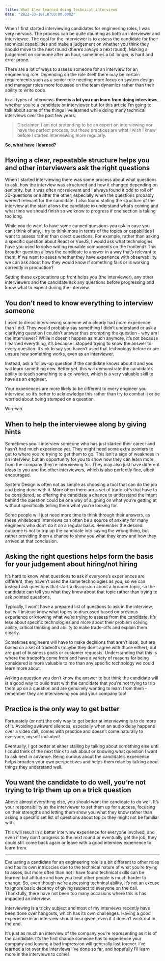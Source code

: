 ```yaml
---
title: What I've learned doing technical interviews
date: "2022-03-18T18:00:00.000Z"
---
```


When I first started interviewing candidates for engineering roles, I was very nervous. The process can be quite daunting as both an interviewer and interviewee. The goal for the interviewer is to assess the candidate for their technical capabilities and make a judgement on whether you think they should move to the next round (there’s always a next round). Making a judgement on someone after an hour, sometimes a bit longer, is hard and error prone.

There are a lot of ways to assess someone for an interview for an engineering role. Depending on the role itself there may be certain requirements such as a senior role needing more focus on system design and manager roles more focussed on the team dynamics rather than their ability to write code.

In all types of interviews **there is a lot you can learn from doing interviews**, whether you’re a candidate or interviewer but for this article I’m going to talk about some of the things I’ve learned while doing many technical interviews over the past few years.

> Disclaimer: I am not pretending to be an expert on interviewing nor have the perfect process, but these practices are what I wish I knew before I started interviewing more regularly.

**So, what have I learned?** 

## Having a clear, repeatable structure helps you and other interviewers ask the right questions
When I started interviewing there was some process about what questions to ask, how the interview was structured and how it changed depending on seniority, but it was often not relevant and I always found it odd to roll off 20-questions one after the other, especially when the questions probably weren’t relevant for the candidate.
I also found stating the structure of the interview at the start allows the candidate to understand what’s coming and what time we should finish so we know to progress if one section is taking too long.

While you do want to have some canned questions you ask in case you can’t think of any, I try to think more in terms of the topics or capabilities I want to assess rather than direct questions.
For example, rather than asking a specific question about React or VueJS, I would ask what technologies have you used to solve writing reusable components on the frontend? This broader question allows the candidate to answer in a way that’s relevant to them.
If we want to asses whether they have experience with observability, we can ask about how they would know if something fails or is working correctly in production? 

Setting these expectations up front helps you (the interviewer), any other interviewers and the candidate ask any questions before progressing and know what to expect during the interview.

## You don’t need to know everything to interview someone
I used to dread interviewing someone who clearly had more experience than I did. They would probably say something I didn’t understand or ask a clarifying question I couldn’t answer thus prompting the question - why am I the interviewer? 
While it doesn’t happen as much anymore, it’s not because I learned everything, it’s because I stopped trying to know the answer to every question. It’s ok to say you haven’t used that technology before or are unsure how something works, even as an interviewer. 

Instead, ask a follow-up question if the candidate knows about it and you will learn something new. 
Better yet, this will demonstrate the candidate’s ability to teach something to a co-worker, which is a very valuable skill to have as an engineer.

Your experiences are more likely to be different to every engineer you interview, so it’s better to acknowledge	this rather than try to combat it or be worried about being stumped on a question.

Win-win.

## When to help the interviewee along by giving hints
Sometimes you’ll interview someone who has just started their career and hasn’t had much experience yet. They might need some extra pointers to get to where you’re trying to get them to go. This isn’t a sign of weakness in an interview, but an opportunity for you to show how they can learn more from the company they’re interviewing for. 
They may also just have different ideas to you and the other interviewers, which is also perfectly fine, albeit encouraged.

System Design is often not as simple as choosing a tool that can do the job and being done with it. More often there are a set of trade-offs that have to be considered, so offering the candidate a chance to understand the intent behind the question could be one way of aligning on what you’re getting at without specifically telling them what you’re looking for.

Some people will just need more time to think through their answers, as these whiteboard interviews can often be a source of anxiety for many engineers who don’t do it on a regular basis. Remember the desired outcome is not to trip up the candidate into saying the wrong thing, but rather providing them a chance to show you what they know and how they arrived at that conclusion.

## Asking the right questions helps form the basis for your judgement about hiring/not hiring
It’s hard to know what questions to ask if everyone’s experiences are different, they haven’t used the same technologies as you, so we can instead ask questions that start a discussion about a broader topic, so the candidate can tell you what they know about that topic rather than trying to ask pointed questions.

Typically, I won’t have a prepared list of questions to ask in the interview, but will instead know what topics to discussed based on previous experience or knowing what we’re trying to assess from the candidate. It’s less about specific technologies and more about their problem solving ability, critical thinking and ability to make trade-offs and explain them clearly. 

Sometimes engineers will have to make decisions that aren’t ideal, but are based on a set of tradeoffs (maybe they don’t agree with those either), but are part of business goals or customer requests. Understanding that this is where the tradeoffs come from and have a variety of reasons for being considered is more valuable to me than any specific technology we could learn more about.

Asking a question you don’t know the answer to but think the candidate will is a good way to build trust with the candidate that you’re not trying to trip them up on a question and are genuinely wanting to learn from them - remember they are interviewing you and your company too!

## Practice is the only way to get better
Fortunately (or not) the only way to get better at interviewing is to do more of it. Avoiding awkward silences, especially when an audio delay happens over a video call, comes with practice and doesn’t come naturally to everyone, myself included!

Eventually, I got better at either stalling by talking about something else until I could think of the next think to ask about or knowing what question I want to ask next in advance. 
Being curious about the candidate’s experience helps broaden your own perspectives and helps them relax by talking about things they understand well.

## You want the candidate to do well, you’re not trying to trip them up on a trick question
Above almost everything else, you should want the candidate to do well. It’s your responsibility as the interviewer to set them up for success, focusing on their strengths and letting them show you what they know rather than asking a specific set list of questions about topics they might not be familiar with.

This will result in a better interview experience for everyone involved, and even if they don’t progress to the next round or eventually get the job, they could still come back again or leave with a good interview experience to learn from.

---
Evaluating a candidate for an engineering role is a bit different to other roles and has its own intricacies due to the technical nature of what you’re trying to asses, but more often than not I have found technical skills can be learned but attitude and how you treat other people is much harder to change. So, even though we’re assessing technical ability, it’s not an excuse to ignore basic decency of giving respect to everyone on the call. Thankfully, there have not been too many occasions where this is has impacted an interview.

Interviewing is a tricky subject and most of my interviews recently have been done over hangouts, which has its own challenges. Having a good experience in an interview should be a given, even if it doesn’t work out in the end. 

It’s just as much an interview of the company you’re representing as it is of the candidate. It’s the first chance someone has to experience your company and leaving a bad impression will generally last forever. I’ve learned a lot over the interviews I’ve done so far, and hopefully I’ll learn more in the interviews to come!
